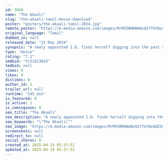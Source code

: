 ```yaml
---
id: 3660
name: "The Akaali"
slug: "the-akaali-tamil-movie-download"
poster: "posters/the-akaali-tamil-2024.jpg"
remote_poster: "https://m.media-amazon.com/images/M/MV5BMmNmNzQ1YTUtNzA0ZS00OWQ1LTgxMmYtMzg4ZTZiNTQxMGY0XkEyXkFqcGc@._V1_SX300.jpg"
original_language: "Tamil"
dubbed_in: null
released_date: "31 May 2024"
synopsis: "A newly appointed I.O. finds herself digging into the past regarding a 7-year-old case where occult gangs and forces have been responsible for a series of satanic killings in the city. With the help of an ex-cop, can she solve the..."
type: "movie"
rating: "7.1"
imdbid: "tt31913643"
tmdbid: null
views: 0
likes: 0
dislikes: 0
author_id: 1
trailer_url: null
runtime: "145 min"
is_featured: 0
is_active: 1
is_comingsoon: 0
seo_title: "The Akaali"
seo_description: "A newly appointed I.O. finds herself digging into the past regarding a 7-year-old case where occult gangs and forces have been responsible for a series of satanic killings in the city. With the help of an ex-cop, can she solve the..."
seo_keywords: "\"The Akaali\""
seo_image: "https://m.media-amazon.com/images/M/MV5BMmNmNzQ1YTUtNzA0ZS00OWQ1LTgxMmYtMzg4ZTZiNTQxMGY0XkEyXkFqcGc@._V1_SX300.jpg"
screenshots: null
redirect_to: null
social_shares: 0
created_at: 2025-04-19 05:37:52
updated_at: 2025-04-19 05:37:52
---
```



